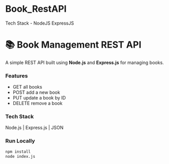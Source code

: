 # Book_RestAPI
Tech Stack - NodeJS ExpressJS

# 📚 Book Management REST API

A simple REST API built using **Node.js** and **Express.js** for managing books.

### Features
- GET all books  
- POST add a new book  
- PUT update a book by ID  
- DELETE remove a book  

### Tech Stack
Node.js | Express.js | JSON  

### Run Locally
```bash
npm install
node index.js



